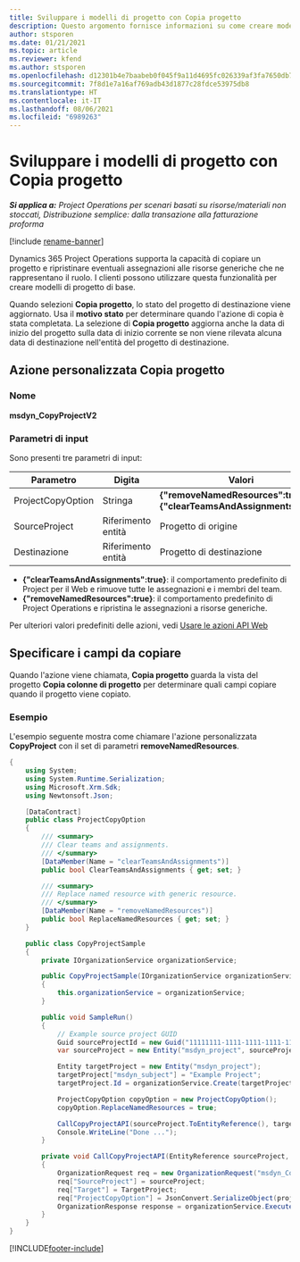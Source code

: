```yaml
---
title: Sviluppare i modelli di progetto con Copia progetto
description: Questo argomento fornisce informazioni su come creare modelli di progetto utilizzando l'azione personalizzata Copia progetto.
author: stsporen
ms.date: 01/21/2021
ms.topic: article
ms.reviewer: kfend
ms.author: stsporen
ms.openlocfilehash: d12301b4e7baabeb0f045f9a11d4695fc026339af3fa7650db7177c495c71e90
ms.sourcegitcommit: 7f8d1e7a16af769adb43d1877c28fdce53975db8
ms.translationtype: HT
ms.contentlocale: it-IT
ms.lasthandoff: 08/06/2021
ms.locfileid: "6989263"
---
```

# <a name="develop-project-templates-with-copy-project"></a>Sviluppare i modelli di progetto con Copia progetto

_**Si applica a:** Project Operations per scenari basati su risorse/materiali non stoccati, Distribuzione semplice: dalla transazione alla fatturazione proforma_

[!include [rename-banner](~/includes/cc-data-platform-banner.md)]

Dynamics 365 Project Operations supporta la capacità di copiare un progetto e ripristinare eventuali assegnazioni alle risorse generiche che ne rappresentano il ruolo. I clienti possono utilizzare questa funzionalità per creare modelli di progetto di base.

Quando selezioni **Copia progetto**, lo stato del progetto di destinazione viene aggiornato. Usa il **motivo stato** per determinare quando l'azione di copia è stata completata. La selezione di **Copia progetto** aggiorna anche la data di inizio del progetto sulla data di inizio corrente se non viene rilevata alcuna data di destinazione nell'entità del progetto di destinazione.

## <a name="copy-project-custom-action"></a>Azione personalizzata Copia progetto 

### <a name="name"></a>Nome 

**msdyn_CopyProjectV2**

### <a name="input-parameters"></a>Parametri di input
Sono presenti tre parametri di input:

| Parametro          | Digita   | Valori                                                   | 
|--------------------|--------|----------------------------------------------------------|
| ProjectCopyOption  | Stringa | **{"removeNamedResources":true}** o **{"clearTeamsAndAssignments":true}** |
| SourceProject      | Riferimento entità | Progetto di origine |
| Destinazione             | Riferimento entità | Progetto di destinazione |


- **{"clearTeamsAndAssignments":true}**: il comportamento predefinito di Project per il Web e rimuove tutte le assegnazioni e i membri del team.
- **{"removeNamedResources":true}**: il comportamento predefinito di Project Operations e ripristina le assegnazioni a risorse generiche.

Per ulteriori valori predefiniti delle azioni, vedi [Usare le azioni API Web](/powerapps/developer/common-data-service/webapi/use-web-api-actions)

## <a name="specify-fields-to-copy"></a>Specificare i campi da copiare 
Quando l'azione viene chiamata, **Copia progetto** guarda la vista del progetto **Copia colonne di progetto** per determinare quali campi copiare quando il progetto viene copiato.


### <a name="example"></a>Esempio
L'esempio seguente mostra come chiamare l'azione personalizzata **CopyProject** con il set di parametri **removeNamedResources**.
```C#
{
    using System;
    using System.Runtime.Serialization;
    using Microsoft.Xrm.Sdk;
    using Newtonsoft.Json;

    [DataContract]
    public class ProjectCopyOption
    {
        /// <summary>
        /// Clear teams and assignments.
        /// </summary>
        [DataMember(Name = "clearTeamsAndAssignments")]
        public bool ClearTeamsAndAssignments { get; set; }

        /// <summary>
        /// Replace named resource with generic resource.
        /// </summary>
        [DataMember(Name = "removeNamedResources")]
        public bool ReplaceNamedResources { get; set; }
    }

    public class CopyProjectSample
    {
        private IOrganizationService organizationService;

        public CopyProjectSample(IOrganizationService organizationService)
        {
            this.organizationService = organizationService;
        }

        public void SampleRun()
        {
            // Example source project GUID
            Guid sourceProjectId = new Guid("11111111-1111-1111-1111-111111111111");
            var sourceProject = new Entity("msdyn_project", sourceProjectId);

            Entity targetProject = new Entity("msdyn_project");
            targetProject["msdyn_subject"] = "Example Project";
            targetProject.Id = organizationService.Create(targetProject);

            ProjectCopyOption copyOption = new ProjectCopyOption();
            copyOption.ReplaceNamedResources = true;

            CallCopyProjectAPI(sourceProject.ToEntityReference(), targetProject.ToEntityReference(), copyOption);
            Console.WriteLine("Done ...");
        }

        private void CallCopyProjectAPI(EntityReference sourceProject, EntityReference TargetProject, ProjectCopyOption projectCopyOption)
        {
            OrganizationRequest req = new OrganizationRequest("msdyn_CopyProjectV2");
            req["SourceProject"] = sourceProject;
            req["Target"] = TargetProject;
            req["ProjectCopyOption"] = JsonConvert.SerializeObject(projectCopyOption);
            OrganizationResponse response = organizationService.Execute(req);
        }
    }
}
```


[!INCLUDE[footer-include](../includes/footer-banner.md)]